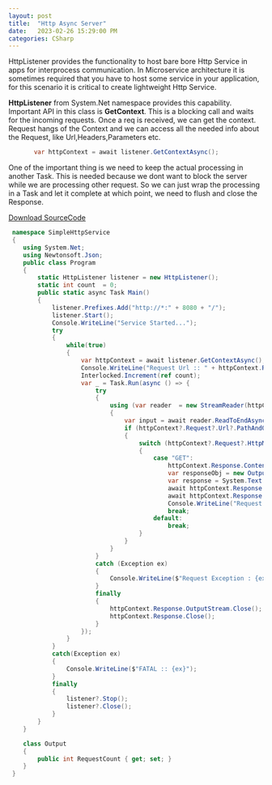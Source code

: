 ```yaml
---
layout: post
title:  "Http Async Server"
date:   2023-02-26 15:29:00 PM
categories: CSharp
---
```


HttpListener provides the functionality to host bare bore Http Service in apps for interprocess communication. In Microservice architecture it is sometimes required that you have to host some service in your application, for this scenario it is critical to create lightweight Http Service.

**HttpListener** from System.Net namespace provides this capability. Important API in this class is **GetContext**. This is a blocking call and waits for the incoming requests. Once a req is received, we can get the context. Request hangs of the Context and we can access all the needed info about the Request, like Url,Headers,Parameters etc.

```csharp
       var httpContext = await listener.GetContextAsync();
```

One of the important thing is we need to keep the actual processing in another Task. This is needed because we dont want to block the server while we are processing other request. So we can just wrap the processing in a Task and let it complete at which point, we need to flush and close the Response.

[Download SourceCode](https://github.com/loneshark99/Blog-Demo-Apps/tree/main/simplehttpService)

```csharp
 namespace SimpleHttpService
 {
    using System.Net;
    using Newtonsoft.Json;
    public class Program
    {
        static HttpListener listener = new HttpListener();
        static int count  = 0;
        public static async Task Main()
        {
            listener.Prefixes.Add("http://*:" + 8080 + "/");
            listener.Start();
            Console.WriteLine("Service Started...");
            try
            {
                while(true)
                {
                    var httpContext = await listener.GetContextAsync();
                    Console.WriteLine("Request Url :: " + httpContext.Request.Url);
                    Interlocked.Increment(ref count);
                    var _ = Task.Run(async () => {
                        try
                        {
                            using (var reader  = new StreamReader(httpContext.Request.InputStream))
                            {
                                var input = await reader.ReadToEndAsync();
                                if (httpContext?.Request?.Url?.PathAndQuery == "/")
                                {
                                    switch (httpContext?.Request?.HttpMethod)
                                    {
                                        case "GET":
                                            httpContext.Response.ContentType = "application/json";
                                            var responseObj = new Output() { RequestCount = count };
                                            var response = System.Text.Encoding.UTF8.GetBytes(JsonConvert.SerializeObject(responseObj));
                                            await httpContext.Response.OutputStream.WriteAsync(response, 0, response.Length).ConfigureAwait(false);
                                            await httpContext.Response.OutputStream.FlushAsync().ConfigureAwait(false);
                                            Console.WriteLine("Request Completed");
                                            break;
                                        default:
                                            break;
                                    }
                                }
                            }
                        }
                        catch (Exception ex)
                        {
                            Console.WriteLine($"Request Exception : {ex}");
                        }
                        finally
                        {
                            httpContext.Response.OutputStream.Close();
                            httpContext.Response.Close();
                        }
                    });
                }
            }
            catch(Exception ex) 
            {
                Console.WriteLine($"FATAL :: {ex}");
            }
            finally
            {
                listener?.Stop();
                listener?.Close();
            }
        }
    }

    class Output
    {
        public int RequestCount { get; set; }
    }
 }
```